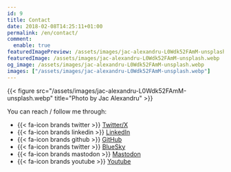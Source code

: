 ```yaml
---
id: 9
title: Contact
date: 2018-02-08T14:25:11+01:00
permalink: /en/contact/
comment:
  enable: true
featuredImagePreview: /assets/images/jac-alexandru-L0Wdk52FAmM-unsplash.webp 
featuredImage: /assets/images/jac-alexandru-L0Wdk52FAmM-unsplash.webp
og_image: /assets/images/jac-alexandru-L0Wdk52FAmM-unsplash.webp 
images: ["/assets/images/jac-alexandru-L0Wdk52FAmM-unsplash.webp"]
---
```


{{< figure src="/assets/images/jac-alexandru-L0Wdk52FAmM-unsplash.webp" title="Photo by Jac Alexandru" >}}

You can reach / follow me through:

* {{< fa-icon brands twitter >}} [Twitter/X](https://twitter.com/touret_alex)
* {{< fa-icon brands linkedin >}} [LinkedIn](https://www.linkedin.com/in/atouret/)
* {{< fa-icon brands github >}} [GitHub](https://github.com/alexandre-touret/)
* {{< fa-icon brands twitter >}} [BlueSky](https://bsky.app/profile/touret.info)
* {{< fa-icon brands mastodon >}} [Mastodon](https://piaille.fr/@alexandre)
* {{< fa-icon brands youtube >}} [Youtube](https://www.youtube.com/channel/UC6U2HsO2QNg9QfsqEbTIfpQ)
